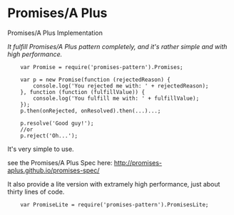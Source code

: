 Promises/A Plus
===============

Promises/A Plus Implementation

*It fulfill Promises/A Plus pattern completely, and it's rather simple and with high performance.*

```
	var Promise = require('promises-pattern').Promises;
	
	var p = new Promise(function (rejectedReason) {
		console.log('You rejected me with: ' + rejectedReason);
	}, function (function (fulfillValue)) {
		console.log('You fulfill me with: ' + fulfillValue);
	});
	p.then(onRejected, onResolved).then(...)...;
	
	p.resolve('Good guy!');
	//or
	p.reject('Oh...');

```

It's very simple to use. 

see the Promises/A Plus Spec here: http://promises-aplus.github.io/promises-spec/

It also provide a lite version with extramely high performance, just about thirty lines of code.

```
	var PromiseLite = require('promises-pattern').PromisesLite;
```
